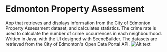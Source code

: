 # Edmonton Property Assessment
App that retrieves and displays information from the City of Edmonton Property Assessment dataset, and calculates statistics. The crime rate is used to calculate the number of crime occurrences in each neighbourhood. Written in Java, with the UI designed with SceneBuilder. The datasets are retrieved from the City of Edmonton's Open Data Portal API.
![Alt text](https://s3.us-west-2.amazonaws.com/secure.notion-static.com/af0a6a6b-c6f8-4c4c-be93-25dfa2bccd71/Untitled.png?X-Amz-Algorithm=AWS4-HMAC-SHA256&X-Amz-Content-Sha256=UNSIGNED-PAYLOAD&X-Amz-Credential=AKIAT73L2G45EIPT3X45%2F20220113%2Fus-west-2%2Fs3%2Faws4_request&X-Amz-Date=20220113T211106Z&X-Amz-Expires=86400&X-Amz-Signature=616071c0f7edd0f46ca047c7116f6ee32e6addf8a6d33b4a5047c24a5963c46c&X-Amz-SignedHeaders=host&response-content-disposition=filename%20%3D"Untitled.png"&x-id=GetObject "Usage")
